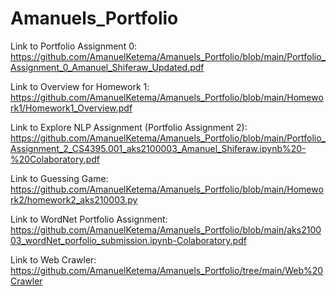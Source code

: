 # Amanuels_Portfolio

Link to Portfolio Assignment 0: https://github.com/AmanuelKetema/Amanuels_Portfolio/blob/main/Portfolio_Assignment_0_Amanuel_Shiferaw_Updated.pdf

Link to Overview for Homework 1: https://github.com/AmanuelKetema/Amanuels_Portfolio/blob/main/Homework1/Homework1_Overview.pdf

Link to Explore NLP Assignment (Portfolio Assignment 2): https://github.com/AmanuelKetema/Amanuels_Portfolio/blob/main/Portfolio_Assignment_2_CS4395.001_aks2100003_Amanuel_Shiferaw.ipynb%20-%20Colaboratory.pdf

Link to Guessing Game: https://github.com/AmanuelKetema/Amanuels_Portfolio/blob/main/Homework2/homework2_aks210003.py

Link to WordNet Portfolio Assignment: https://github.com/AmanuelKetema/Amanuels_Portfolio/blob/main/aks210003_wordNet_porfolio_submission.ipynb-Colaboratory.pdf

Link to Web Crawler: https://github.com/AmanuelKetema/Amanuels_Portfolio/tree/main/Web%20Crawler
